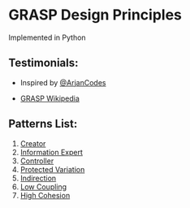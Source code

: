 # GRASP Design Principles

Implemented in Python

## Testimonials:

* Inspired by [@ArjanCodes](https://github.com/ArjanCodes)

* [GRASP Wikipedia](https://en.wikipedia.org/wiki/GRASP_(object-oriented_design))

## Patterns List:

1. [Creator](creator.py)
2. [Information Expert](information_expert.py)
3. [Controller](controller.py)
4. [Protected Variation](protected_variation.py)
5. [Indirection](indirection.py)
6. [Low Coupling](low_coupling.py)
7. [High Cohesion](high_cohesion.py)
